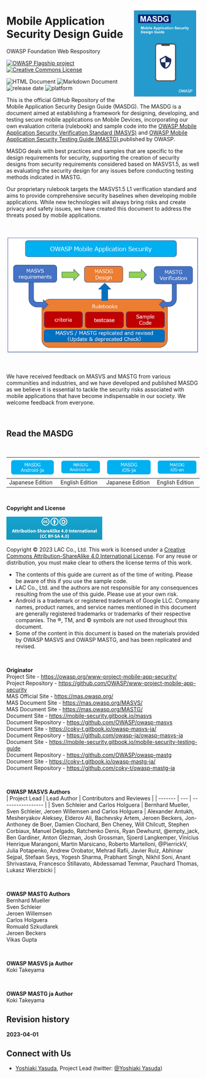 <a href="assets/images/masdg_cover.png"><img width="180px" align="right" style="float: right;" src="assets/images/masdg_cover.png"></a>

# Mobile Application Security Design Guide
OWASP Foundation Web Respository

[![OWASP Flagship project](https://img.shields.io/badge/OWASP-incubator-brightgreen)](https://owasp.org/projects/)
[![Creative Commons License](https://img.shields.io/github/license/OWASP/owasp-mastg)](https://creativecommons.org/licenses/by-sa/4.0/ "CC BY-SA 4.0")

![HTML Document](https://img.shields.io/badge/HTML%20Document-passing-blue)
![Markdown Document](https://img.shields.io/badge/Markdown-passing-blue)
![release date](https://img.shields.io/badge/release%20date-April%202023-red)
![platform](https://img.shields.io/badge/platform-iOS%20Android-lightgrey)

This is the official GitHub Repository of the Mobile Application Security Design Guide (MASDG). The MASDG is a document aimed at establishing a framework for designing, developing, and testing secure mobile applications on Mobile Devices, incorporating our own evaluation criteria (rulebook) and sample code into the [OWASP Mobile Application Security Verification Standard (MASVS)](https://github.com/OWASP/owasp-masvs "MASVS") and [OWASP Mobile Application Security Testing Guide (MASTG) ](https://github.com/OWASP/owasp-mastg "OWASP Mobile Application Security Testing Guide")published by OWASP.

MASDG deals with best practices and samples that are specific to the design requirements for security, supporting the creation of security designs from security requirements considered based on MASVS1.5, as well as evaluating the security design for any issues before conducting testing methods indicated in MASTG.

Our proprietary rulebook targets the MASVS1.5 L1 verification standard and aims to provide comprehensive security baselines when developing mobile applications. While new technologies will always bring risks and create privacy and safety issues, we have created this document to address the threats posed by mobile applications.

<BR>

![MASDG_position](assets/images/masdg_position.png)



<BR>

We have received feedback on MASVS and MASTG from various communities and industries, and we have developed and published MASDG as we believe it is essential to tackle the security risks associated with mobile applications that have become indispensable in our society. We welcome feedback from everyone.

<BR>

## Read the MASDG
<BR>

|[![android_ja.png](assets/images/android_ja.png)](https://jp-east.mas.scc.lac.co.jp/Android/ja/build/html/index.html "MASDG_android_ja")|[![android_en.png](assets/images/android_en.png)](https://jp-east.mas.scc.lac.co.jp/Android/en/build/html/index.html "MASDG_android_en")|[![ios_ja.png](assets/images/ios_ja.png)](https://jp-east.mas.scc.lac.co.jp/iOS/ja/build/html/index.html "MASDG_ios_ja")|[![ios_en.png](assets/images/ios_en.png)](https://jp-east.mas.scc.lac.co.jp/iOS/en/build/html/index.html "MASDG_ios_en")|
|---|---|---|---|
| Japanese Edition | English Edition | Japanese Edition | English Edition |

<BR>

**Copyright and License**

[![Creative Commons License](assets/images/CC-license.png)](https://creativecommons.org/licenses/by-sa/4.0/)

Copyright © 2023 LAC Co., Ltd. This work is licensed under a [Creative Commons Attribution-ShareAlike 4.0 International License](https://creativecommons.org/licenses/by-sa/4.0/). For any reuse or distribution, you must make clear to others the license terms of this work.

* The contents of this guide are current as of the time of writing. Please be aware of this if you use the sample code.
* LAC Co., Ltd. and the authors are not responsible for any consequences resulting from the use of this guide. Please use at your own risk.
* Android is a trademark or registered trademark of Google LLC. Company names, product names, and service names mentioned in this document are generally registered trademarks or trademarks of their respective companies. The ®, TM, and © symbols are not used throughout this document.
* Some of the content in this document is based on the materials provided by OWASP MASVS and OWASP MASTG, and has been replicated and revised.

<BR>

**Originator**  
Project Site - <https://owasp.org/www-project-mobile-app-security/>  
Project Repository - <https://github.com/OWASP/www-project-mobile-app-security>  
MAS Official Site - <https://mas.owasp.org/>  
MAS Document Site - <https://mas.owasp.org/MASVS/>  
MAS Document Site - <https://mas.owasp.org/MASTG/>  
Document Site - <https://mobile-security.gitbook.io/masvs>  
Document Repository - <https://github.com/OWASP/owasp-masvs>  
Document Site - <https://coky-t.gitbook.io/owasp-masvs-ja/>  
Document Repository - <https://github.com/owasp-ja/owasp-masvs-ja>  
Document Site - <https://mobile-security.gitbook.io/mobile-security-testing-guide>  
Document Repository - <https://github.com/OWASP/owasp-mastg>  
Document Site - <https://coky-t.gitbook.io/owasp-mastg-ja/>  
Document Repository - <https://github.com/coky-t/owasp-mastg-ja>  

<BR>

**OWASP MASVS Authors**  
| Project Lead | Lead Author | Contributors and Reviewes |
| ------- | --- | ----------------- |
| Sven Schleier and Carlos Holguera | Bernhard Mueller, Sven Schleier, Jeroen Willemsen and Carlos Holguera | Alexander Antukh, Mesheryakov Aleksey, Elderov Ali, Bachevsky Artem, Jeroen Beckers, Jon-Anthoney de Boer, Damien Clochard, Ben Cheney, Will Chilcutt, Stephen Corbiaux, Manuel Delgado, Ratchenko Denis, Ryan Dewhurst, @empty_jack, Ben Gardiner, Anton Glezman, Josh Grossman, Sjoerd Langkemper, Vinícius Henrique Marangoni, Martin Marsicano, Roberto Martelloni, @PierrickV, Julia Potapenko, Andrew Orobator, Mehrad Rafii, Javier Ruiz, Abhinav Sejpal, Stefaan Seys, Yogesh Sharma, Prabhant Singh, Nikhil Soni, Anant Shrivastava, Francesco Stillavato, Abdessamad Temmar, Pauchard Thomas, Lukasz Wierzbicki |

<BR>

**OWASP MASTG Authors**  
Bernhard Mueller  
Sven Schleier  
Jeroen Willemsen  
Carlos Holguera  
Romuald Szkudlarek  
Jeroen Beckers  
Vikas Gupta

<BR>

**OWASP MASVS ja Author**  
Koki Takeyama

<BR>

**OWASP MASTG ja Author**  
Koki Takeyama


## Revision history
**2023-04-01**

## Connect with Us
  - [Yoshiaki Yasuda](mailto:yoshiaki.yasuda@owasp.org), Project Lead (twitter: [@Yoshiaki Yasuda](https://twitter.com/yoshiaki_yasuda))
